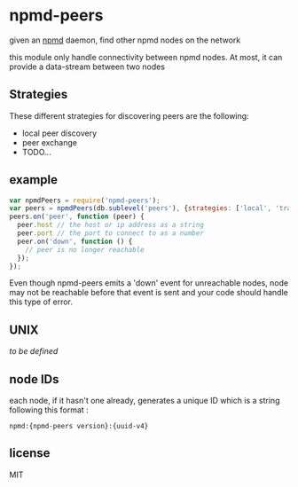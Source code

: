 # npmd-peers

given an [npmd](https://github.com/dominictarr/npmd) daemon, find other npmd
nodes on the network

this module only handle connectivity between npmd nodes. At most, it can 
provide a data-stream between two nodes

## Strategies

These different strategies for discovering peers are the following:

* local peer discovery
* peer exchange
* TODO...

## example

``` js
var npmdPeers = require('npmd-peers');
var peers = npmdPeers(db.sublevel('peers'), {strategies: ['local', 'tracker']});
peers.on('peer', function (peer) {
  peer.host // the host or ip address as a string
  peer.port // the port to connect to as a number
  peer.on('down', function () {
    // peer is no longer reachable
  });
});
```

Even though npmd-peers emits a 'down' event for unreachable nodes, node may
not be reachable before that event is sent and your code should handle this
type of error.


## UNIX

*to be defined*


## node IDs

each node, if it hasn't one already, generates a unique ID which is a string
following this format :

`npmd:{npmd-peers version}:{uuid-v4}`


## license

MIT
